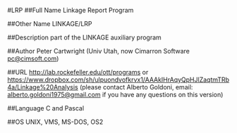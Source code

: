 #LRP
##Full Name
Linkage Report Program

##Other Name
LINKAGE/LRP

##Description
part of the LINKAGE auxiliary program

##Author
Peter Cartwright (Univ Utah, now Cimarron Software [pc@cimsoft.com](mailto:pc@cimsoft.com))

##URL
http://lab.rockefeller.edu/ott/programs or https://www.dropbox.com/sh/ulpuondvofkrvx1/AAAkIHrAqyQpHJlZaqtmTRb4a/Linkage%20Analysis (please contact Alberto Goldoni, email: alberto.goldoni1975@gmail.com if you have any questions on this version)

##Language
C and Pascal

##OS
UNIX, VMS, MS-DOS, OS2

